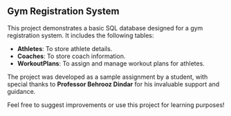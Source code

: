 
## Gym Registration System

This project demonstrates a basic SQL database designed for a gym registration system. It includes the following tables:
- **Athletes**: To store athlete details.
- **Coaches**: To store coach information.
- **WorkoutPlans**: To assign and manage workout plans for athletes.

The project was developed as a sample assignment by a student, with special thanks to **Professor Behrooz Dindar** for his invaluable support and guidance.

Feel free to suggest improvements or use this project for learning purposes!
